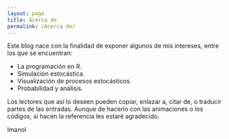 ```yaml
---
layout: page
title: Acerca de
permalink: /Acerca de/
---
```


Este blog nace con la finalidad de exponer algunos de mis intereses, entre los que se encuentran:
- La programación en R.
- Simulación estocástica.
- Visualización de procesos estocásticos.
- Probabilidad y análisis.

Los lectores que así lo deseen pueden copiar, enlazar a, citar de, o traducir partes de las entradas. Aunque de hacerlo con las animaciones o los códigos, si hacen la referencia les estaré agradecido.

Imanol
